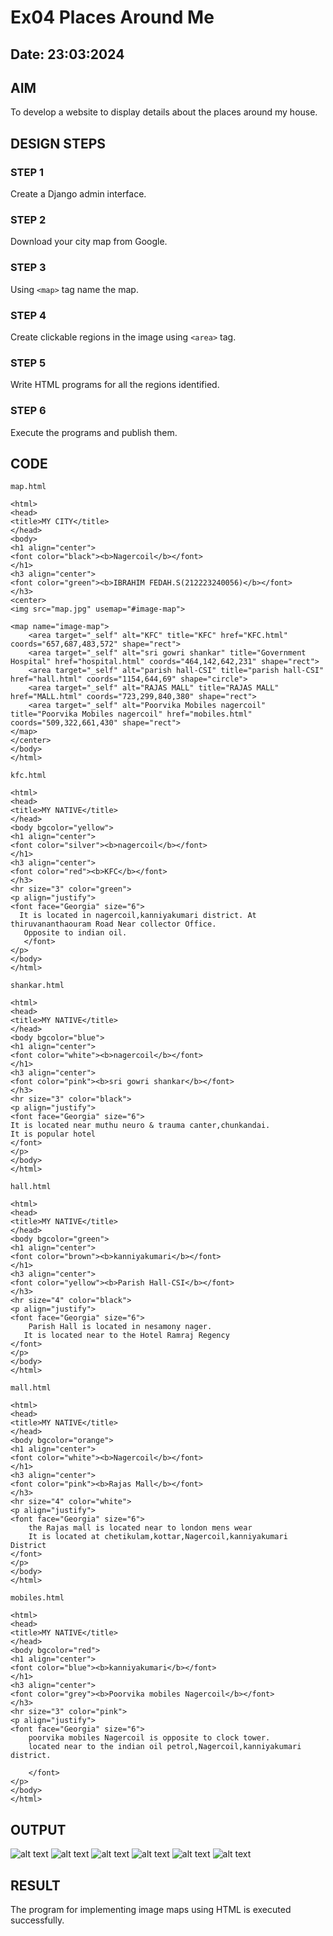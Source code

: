 # Ex04 Places Around Me
## Date: 23:03:2024

## AIM
To develop a website to display details about the places around my house.

## DESIGN STEPS

### STEP 1
Create a Django admin interface.

### STEP 2
Download your city map from Google.

### STEP 3
Using ```<map>``` tag name the map.

### STEP 4
Create clickable regions in the image using ```<area>``` tag.

### STEP 5
Write HTML programs for all the regions identified.

### STEP 6
Execute the programs and publish them.

## CODE
```
map.html

<html>
<head>
<title>MY CITY</title>
</head>
<body>
<h1 align="center">
<font color="black"><b>Nagercoil</b></font>
</h1>
<h3 align="center">
<font color="green"><b>IBRAHIM FEDAH.S(212223240056)</b></font>
</h3>
<center>
<img src="map.jpg" usemap="#image-map">

<map name="image-map">
    <area target="_self" alt="KFC" title="KFC" href="KFC.html" coords="657,687,483,572" shape="rect">
    <area target="_self" alt="sri gowri shankar" title="Government Hospital" href="hospital.html" coords="464,142,642,231" shape="rect">
    <area target="_self" alt="parish hall-CSI" title="parish hall-CSI" href="hall.html" coords="1154,644,69" shape="circle">
    <area target="_self" alt="RAJAS MALL" title="RAJAS MALL" href="MALL.html" coords="723,299,840,380" shape="rect">
    <area target="_self" alt="Poorvika Mobiles nagercoil" title="Poorvika Mobiles nagercoil" href="mobiles.html" coords="509,322,661,430" shape="rect">
</map>
</center>
</body>
</html>

kfc.html

<html>
<head>
<title>MY NATIVE</title>
</head>
<body bgcolor="yellow">
<h1 align="center">
<font color="silver"><b>nagercoil</b></font>
</h1>
<h3 align="center">
<font color="red"><b>KFC</b></font>
</h3>
<hr size="3" color="green">
<p align="justify">
<font face="Georgia" size="6">
  It is located in nagercoil,kanniyakumari district. At thiruvananthaouram Road Near collector Office.
   Opposite to indian oil.
   </font>
</p>
</body>
</html>

shankar.html

<html>
<head>
<title>MY NATIVE</title>
</head>
<body bgcolor="blue">
<h1 align="center">
<font color="white"><b>nagercoil</b></font>
</h1>
<h3 align="center">
<font color="pink"><b>sri gowri shankar</b></font>
</h3>
<hr size="3" color="black">
<p align="justify">
<font face="Georgia" size="6">
It is located near muthu neuro & trauma canter,chunkandai. 
It is popular hotel
</font>
</p>
</body>
</html>

hall.html

<html>
<head>
<title>MY NATIVE</title>
</head>
<body bgcolor="green">
<h1 align="center">
<font color="brown"><b>kanniyakumari</b></font>
</h1>
<h3 align="center">
<font color="yellow"><b>Parish Hall-CSI</b></font>
</h3>
<hr size="4" color="black">
<p align="justify">
<font face="Georgia" size="6">
    Parish Hall is located in nesamony nager.
   It is located near to the Hotel Ramraj Regency
</font>
</p>
</body>
</html>

mall.html

<html>
<head>
<title>MY NATIVE</title>
</head>
<body bgcolor="orange">
<h1 align="center">
<font color="white"><b>Nagercoil</b></font>
</h1>
<h3 align="center">
<font color="pink"><b>Rajas Mall</b></font>
</h3>
<hr size="4" color="white">
<p align="justify">
<font face="Georgia" size="6">
    the Rajas mall is located near to london mens wear
    It is located at chetikulam,kottar,Nagercoil,kanniyakumari District
</font>
</p>
</body>
</html>

mobiles.html

<html>
<head>
<title>MY NATIVE</title>
</head>
<body bgcolor="red">
<h1 align="center">
<font color="blue"><b>kanniyakumari</b></font>
</h1>
<h3 align="center">
<font color="grey"><b>Poorvika mobiles Nagercoil</b></font>
</h3>
<hr size="3" color="pink">
<p align="justify">
<font face="Georgia" size="6">
    poorvika mobiles Nagercoil is opposite to clock tower.
    located near to the indian oil petrol,Nagercoil,kanniyakumari district.
    
    </font>
</p>
</body>
</html>

```

## OUTPUT
![alt text](<Screenshot (4).png>)
![alt text](<Screenshot (3).png>)
![alt text](<Screenshot (5).png>)
![alt text](<Screenshot (6).png>)
![alt text](<Screenshot (7).png>)
![alt text](<Screenshot (8).png>)


## RESULT
The program for implementing image maps using HTML is executed successfully.
